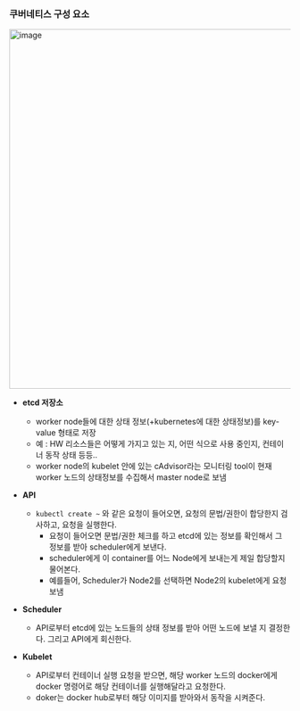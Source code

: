 ### 쿠버네티스 구성 요소

<img width="645" alt="image" src="https://user-images.githubusercontent.com/47748246/158058713-11486fd2-b9ed-4959-9a51-9cfe68a619d9.png">

- **etcd 저장소**
    - worker node들에 대한 상태 정보(+kubernetes에 대한 상태정보)를 key-value 형태로 저장
    - 예 : HW 리소스들은 어떻게 가지고 있는 지, 어떤 식으로 사용 중인지, 컨테이너 동작 상태 등등..
    - worker node의 kubelet 안에 있는 cAdvisor라는 모니터링 tool이 현재 worker 노드의 상태정보를 수집해서 master node로 보냄

- **API**
    - `kubectl create ~` 와 같은 요청이 들어오면, 요청의 문법/권한이 합당한지 검사하고, 요청을 실행한다.
        - 요청이 들어오면 문법/권한 체크를 하고 etcd에 있는 정보를 확인해서 그 정보를 받아  scheduler에게 보낸다.
        - scheduler에게 이 container를 어느 Node에게 보내는게 제일 합당할지 물어본다.
        - 예를들어, Scheduler가 Node2를 선택하면 Node2의 kubelet에게 요청 보냄

- **Scheduler**
    - API로부터 etcd에 있는 노드들의 상태 정보를 받아 어떤 노드에 보낼 지 결정한다. 그리고 API에게 회신한다.

- **Kubelet**
    - API로부터 컨테이너 실행 요청을 받으면, 해당 worker 노드의 docker에게 docker 명령어로 해당 컨테이너를 실행해달라고 요청한다.
    - doker는 docker hub로부터 해당 이미지를 받아와서 동작을 시켜준다.
